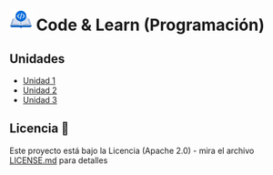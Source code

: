 # <img src=../../images/coding-book.png width="40"> Code & Learn (Programación)

## Unidades

- [Unidad 1](unidades/unidad-1/README.md)
- [Unidad 2](unidades/unidad-2/README.md)
- [Unidad 3](unidades/unidad-3/README.md) 

## Licencia 📄

Este proyecto está bajo la Licencia (Apache 2.0) - mira el archivo [LICENSE.md](../LICENSE.md) para detalles